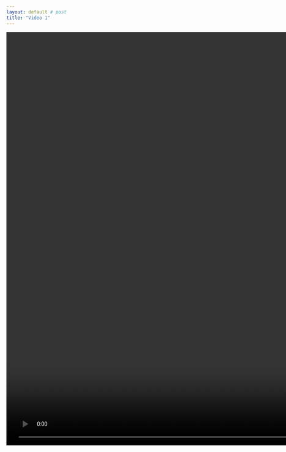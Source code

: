 ```yaml
---
layout: default # post
title: "Video 1"
---
```


<video width="1920" height="1080" controls>
  <source src="{{ site.baseurl }}/assets/videos/video1.mp4" type="video/mp4">
  Your browser does not support the video tag.
</video>
